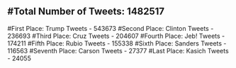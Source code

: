#Total Number of Tweets: 1482517 
---
#First Place: Trump Tweets - 543673
#Second Place: Clinton Tweets - 236693
#Third Place: Cruz Tweets - 204607
#Fourth Place: Jeb! Tweets - 174211
#Fifth Place: Rubio Tweets - 155338
#Sixth Place: Sanders Tweets - 116563
#Seventh Place: Carson Tweets - 27377
#Last Place: Kasich Tweets - 24055
